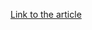 [Link to the article](https://www.microsoft.com/security/blog/2020/09/24/gadolinium-detecting-empires-cloud/)
